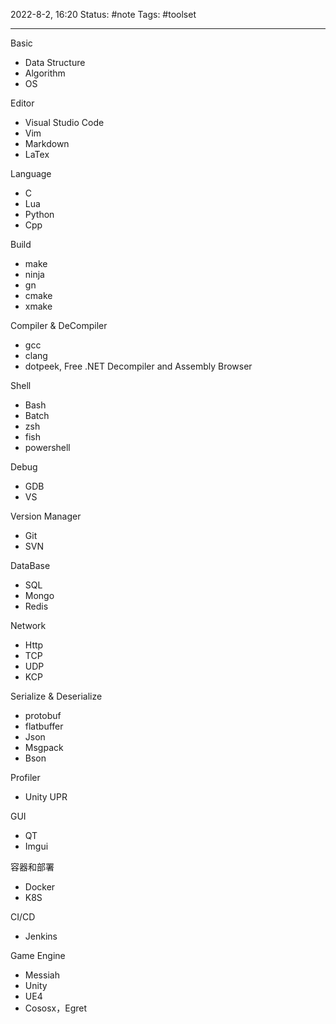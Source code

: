 2022-8-2, 16:20
Status: #note
Tags: #toolset

---
Basic

- Data Structure
- Algorithm
- OS

Editor

- Visual Studio Code
- Vim
- Markdown
- LaTex

Language

- C
- Lua
- Python
- Cpp

Build

- make
- ninja
- gn
- cmake
- xmake

Compiler & DeCompiler

- gcc
- clang
- dotpeek, Free .NET Decompiler and Assembly Browser

Shell

- Bash
- Batch
- zsh
- fish
- powershell 

Debug
- GDB
- VS

Version Manager
   
- Git
- SVN

DataBase

- SQL
- Mongo
- Redis

Network

- Http
- TCP
- UDP
- KCP

Serialize & Deserialize

- protobuf
- flatbuffer
- Json
- Msgpack
- Bson

Profiler

- Unity UPR

GUI

- QT
- Imgui

容器和部署

- Docker
- K8S

CI/CD

- Jenkins

Game Engine

- Messiah
- Unity
- UE4
- Cososx，Egret
    